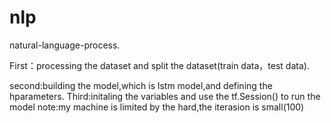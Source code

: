 # nlp
natural-language-process.

First：processing the dataset and split the dataset(train data，test data).

second:building the model,which is lstm model,and defining the hparameters.
Third:initaling the variables and use the tf.Session() to run the model
note:my machine is limited by the hard,the iterasion is small(100)

